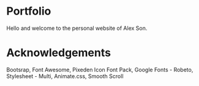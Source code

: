 # Portfolio

Hello and welcome to the personal website of Alex Son.

# Acknowledgements
Bootsrap, Font Awesome, Pixeden Icon Font Pack, Google Fonts - Robeto, Stylesheet - Multi, Animate.css, Smooth Scroll 

